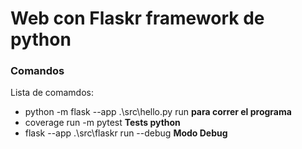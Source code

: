 # Web con Flaskr framework de python
### Comandos
Lista de comamdos:
- python -m flask --app .\src\hello.py run **para correr el programa**
- coverage run -m pytest **Tests python**
- flask --app .\src\flaskr run --debug **Modo Debug**
